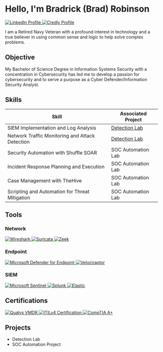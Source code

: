 # Hello, I'm Bradrick (Brad) Robinson 
<a href="https://www.linkedin.com/in/bradrick-robinson?lipi=urn%3Ali%3Apage%3Ad_flagship3_profile_view_base_contact_details%3BHayWtqlISXKgjagoQckOFA%3D%3D" target="_blank">
  <img src="https://img.shields.io/badge/-LinkedIn-0072b1?&style=for-the-badge&logo=linkedin&logoColor=white" alt="LinkedIn Profile" />
</a> 
<a href="https://www.credly.com/users/bradrick-robinson" target="_blank">
  <img src="https://url-to-your-badge-image" alt="Credly Profile" style="max-width:100%;">
</a>


I am a Retired Navy Veteran with a profound interest in technology and a true believer in using common sense and logic to help solve complex problems.

## Objective

My Bachelor of Science Degree in Information Systems Security with a concentration in Cybersecurity has led me to develop a passion for cybersecurity and to serve a purpose as a Cyber Defender/Information Security Analyst.

## Skills

| Skill                                         | Associated Project         |
|-----------------------------------------------|----------------------------|
| SIEM Implementation and Log Analysis          | <a href="https://google.com">Detection Lab</a>|
| Network Traffic Monitoring and Attack Detection | <a href="https://google.com">Detection Lab</a>|
| Security Automation with Shuffle SOAR         | SOC Automation Lab|
| Incident Response Planning and Execution      | SOC Automation Lab|
| Case Management with TheHive                  | SOC Automation Lab|
| Scripting and Automation for Threat Mitigation | SOC Automation Lab|

## Tools

### Network
<div>
<a href="https://www.wireshark.org/" target="_blank">
  <img src="https://img.shields.io/badge/-Wireshark-1679A7?&style=for-the-badge&logo=Wireshark&logoColor=white" alt="Wireshark" />
</a> 
  <a href="https://suricata.io/" target="_blank">
  <img src="https://img.shields.io/badge/-Suricata-EF3B2D?&style=for-the-badge&logo=Suricata&logoColor=white" alt="Suricata" />
</a>
   <a href="https://zeek.org/" target="_blank">
  <img src="https://img.shields.io/badge/-Zeek-777BB4?&style=for-the-badge&logo=Zeek&logoColor=white" alt="Zeek" />
</a>

### Endpoint
<div>
    <a href="https://www.microsoft.com/en-us/security/business/endpoint-security/microsoft-defender-endpoint" target="_blank">
  <img src="https://img.shields.io/badge/-Microsoft_Defender_for_Endpoint-00A4EF?&style=for-the-badge&logo=Microsoft&logoColor=white" alt="Microsoft Defender for Endpoint" />
</a>
    <a href="https://www.rapid7.com/products/velociraptor/" target="_blank">
  <img src="https://img.shields.io/badge/-Velociraptor-4B275F?&style=for-the-badge&logo=Velociraptor&logoColor=white" alt="Velociraptor" />
</a>
  
</div>

### SIEM
<div>
    <a href="https://www.microsoft.com/en-us/security/business/siem-and-xdr/microsoft-sentinel" target="_blank">
  <img src="https://img.shields.io/badge/-Microsoft_Sentinel-0078D4?&style=for-the-badge&logo=Microsoft&logoColor=white" alt="Microsoft Sentinel" />
</a>
    <a href="https://www.splunk.com/" target="_blank">
  <img src="https://img.shields.io/badge/-Splunk-000000?&style=for-the-badge&logo=Splunk&logoColor=white" alt="Splunk" />
</a>
    <a href="https://www.elastic.co/security/siem" target="_blank">
  <img src="https://img.shields.io/badge/-Elastic-005571?&style=for-the-badge&logo=Elastic&logoColor=white" alt="Elastic" />
</a>

</div>

## Certifications
<div>
<a href="https://www.qualys.com/products/vmdr/" target="_blank">
  <img src="https://img.shields.io/badge/Qualys-VMDR-00a2df?style=for-the-badge" alt="Qualys VMDR" />
</a>
<a href="https://www.axelos.com/certifications/itil-certifications/itil-foundation" target="_blank">
  <img src="https://img.shields.io/badge/ITILv4-Certified-6d2080?style=for-the-badge" alt="ITILv4 Certification" />
</a>
<a href="https://www.comptia.org/certifications/a" target="_blank">
  <img src="https://img.shields.io/badge/CompTIA-A%2B-0056b3?style=for-the-badge&logo=CompTIA&logoColor=white" alt="CompTIA A+" />
</a>




## Projects
- Detection Lab
- SOC Automation Project
